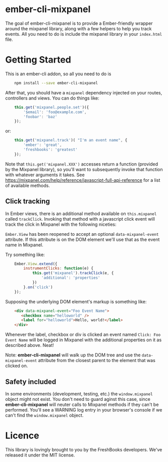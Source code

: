 # ember-cli-mixpanel

The goal of ember-cli-mixpanel is to provide a Ember-friendly wrapper around the mixpanel library, along with a few helpers to help you track events. All you need to do is include the mixpanel library in your `index.html` file.

# Getting Started

This is an ember-cli addon, so all you need to do is

```bash
    npm install --save ember-cli-mixpanel
```

After that, you should have a `mixpanel` dependency injected on your routes, controllers and views. You can do things like:

```javascript
    this.get('mixpanel.people.set')({
        '$email': 'foo@example.com',
        'foobar': 'baz'
    });
```

or:

```javascript
    this.get('mixpanel.track')( "I'm an event name", {
        'ember': 'great',
        'freshbooks': 'greatest'
    });
```

Note that `this.get('mixpanel.XXX')` accesses return a function (provided by the Mixpanel library), so you'll want to subsequently invoke that function with whatever arguments it takes. See https://mixpanel.com/help/reference/javascript-full-api-reference for a list of available methods.

## Click tracking

In Ember views, there is an additional method available on `this.mixpanel` called `trackClick`. Invoking that method with a javascript click event will track the click in Mixpanel with the following niceties:

`Ember.View` has been reopened to accept an optional `data-mixpanel-event` attribute. If this attribute is on the DOM element we'll use that as the event name in Mixpanel.

Try something like:

```javascript
    Ember.View.extend({
        instrumentClicks: function(e) {
            this.get('mixpanel').trackClick(e, {
                'additional': 'properties'
            })
        }.on('click')
    });
```

Supposing the underlying DOM element's markup is something like:

```html
    <div data-mixpanel-event="Foo Event Name">
       <checkbox name="helloworld" />
       <label for="helloworld">Hello, world!</label>
    </div>
```

Whenever the label, checkbox or div is clicked an event named `Click: Foo Event Name` will be logged in Mixpanel with the additional properties on it as described above. Neat!

Note: **ember-cli-mixpanel** will walk up the DOM tree and use the `data-mixpanel-event` attribute from the closest parent to the element that was clicked on.

## Safety included

In some environments (development, testing, etc.) the `window.mixpanel` object might not exist. You don't need to guard aginst this case, since **ember-cli-mixpanel** will neuter calls to Mixpanel methods if they can't be performed. You'll see a WARNING log entry in your browser's console if we can't find the `window.mixpanel` object.

# Licence

 This library is lovingly brought to you by the FreshBooks developers. We've released it under the MIT license.